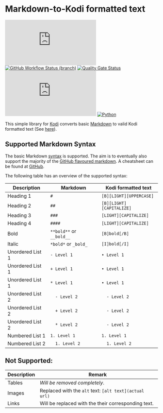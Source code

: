 # Markdown-to-Kodi formatted text
[![GitHub release (latest by date)](https://img.shields.io/github/v/release/retrospect-addon/script.module.markdown)](https://github.com/retrospect-addon/script.module.markdown/releases)
[![GitHub Workflow Status (branch)](https://img.shields.io/github/workflow/status/retrospect-addon/script.module.markdown/unit-tests/master)](https://github.com/retrospect-addon/script.module.markdown/actions)
[![Quality Gate Status](https://sonarcloud.io/api/project_badges/measure?project=retrospect-addon_script.module.markdown&metric=alert_status)](https://sonarcloud.io/dashboard?id=retrospect-addon_script.module.markdown)
[![License](https://img.shields.io/github/license/retrospect-addon/script.module.markdown)](https://github.com/retrospect-addon/script.module.markdown/blob/master/LICENSE.md)
[![Python](https://img.shields.io/badge/python-2.7%20%7C%203.6%2D-3.8-blue?logo=python)](https://kodi.tv/article/attention-addon-developers-migration-python-3)

This simple library for [Kodi](https://kodi.tv) converts basic [Markdown](https://daringfireball.net/projects/markdown) to valid Kodi formatted text (See [here](https://kodi.wiki/view/Label_Formatting)).

## Supported Markdown Syntax
The basic Markdown [syntax](https://daringfireball.net/projects/markdown/syntax) is supported. The aim is to eventually also support the majority of the [GitHub flavoured markdown](https://github.github.com/gfm/). A cheatsheet can be found at [GitHub](https://guides.github.com/pdfs/markdown-cheatsheet-online.pdf).

The following table has an overview of the supported syntax:

Description  | Markdown     | Kodi formatted text
------------ | ------------ | -------------
Heading 1    | `#`          | `[B][LIGHT][UPPERCASE]`
Heading 2    | `##`         | `[B][LIGHT][CAPITALIZE]`
Heading 3    | `###`        | `[LIGHT][CAPITALIZE]`
Heading 4    | `####`       | `[LIGHT][CAPITALIZE]`
Bold         | `**bold**` or `__bold__` | `[B]bold[/B]`
Italic       | `*bold*` or `_bold_` | `[I]bold[/I]`
Unordered List 1 | `- Level 1`  | `• Level 1` 
Unordered List 1 | `+ Level 1`  | `• Level 1` 
Unordered List 1 | `* Level 1`  | `• Level 1` 
Unordered List 2 | `  - Level 2`  | `  - Level 2` 
Unordered List 2 | `  + Level 2`  | `  - Level 2` 
Unordered List 2 | `  * Level 2`  | `  - Level 2`
Numbered List 1 | `1. Level 1` | `1. Level 1` 
Numbered List 2 | `  1. Level 2` | `  1. Level 2`

## Not Supported:
Description  | Remark
------------ | -------------
Tables       | _Will be removed completely_.
Images       | Replaced with the `alt` text: `[alt text](actual url)`
Links        | Will be replaced with the their corresponding text.
